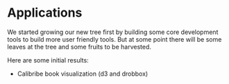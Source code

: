 # Applications

We started growing our new tree first by building some core development tools to build more user friendly tools. But at some point there will be some leaves at the tree and some fruits to be harvested. 

Here are some initial results:

- Calibribe book visualization (d3 and drobbox) 


